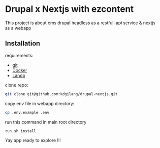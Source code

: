 # Drupal x Nextjs with ezcontent

This project is about cms drupal headless as a restfull api service & nextjs as a webapp

## Installation
requirements:
* [git](https://git-scm.com/downloads)
* [Docker](https://www.docker.com/products/docker-desktop)
* [Lando](https://docs.lando.dev/getting-started/installation.html)

clone repo:
```sh
git clone git@github.com:kdgilang/drupal-nextjs.git
```
copy env file in webapp directory:
```sh
cp .env.example .env
```
run this command in main root directory
```sh
run.sh install
```

Yay app ready to explore !!!